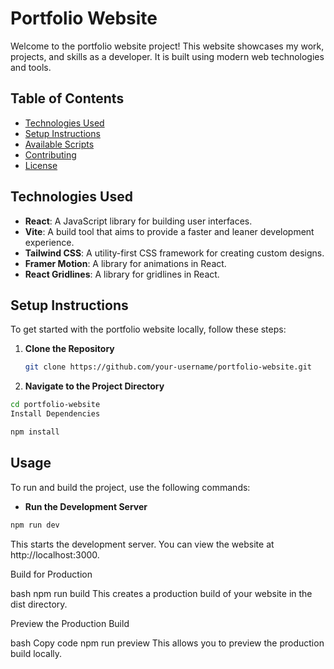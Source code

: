 # Portfolio Website

Welcome to the portfolio website project! This website showcases my work, projects, and skills as a developer. It is built using modern web technologies and tools.

## Table of Contents

- [Technologies Used](#technologies-used)
- [Setup Instructions](#setup-instructions)
- [Available Scripts](#available-scripts)
- [Contributing](#contributing)
- [License](#license)

## Technologies Used

- **React**: A JavaScript library for building user interfaces.
- **Vite**: A build tool that aims to provide a faster and leaner development experience.
- **Tailwind CSS**: A utility-first CSS framework for creating custom designs.
- **Framer Motion**: A library for animations in React.
- **React Gridlines**: A library for gridlines in React.

## Setup Instructions

To get started with the portfolio website locally, follow these steps:

1. **Clone the Repository**

   ```bash
   git clone https://github.com/your-username/portfolio-website.git
   ```

1. **Navigate to the Project Directory**

```bash
cd portfolio-website
Install Dependencies
```

```bash
npm install
```

## Usage

To run and build the project, use the following commands:

- **Run the Development Server**

```bash
npm run dev
```

This starts the development server. You can view the website at http://localhost:3000.

Build for Production

bash
npm run build
This creates a production build of your website in the dist directory.

Preview the Production Build

bash
Copy code
npm run preview
This allows you to preview the production build locally.

```

```
